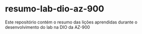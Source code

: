 # resumo-lab-dio-az-900
Este repositório contém o resumo das lições aprendidas durante o desenvolvimento do lab na DIO da AZ-900
